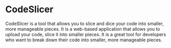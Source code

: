 # CodeSlicer
CodeSlicer is a tool that allows you to slice and dice your code into smaller, more manageable pieces. It is a web-based application that allows you to upload your code, slice it into smaller pieces. It is a great tool for developers who want to break down their code into smaller, more manageable pieces.
